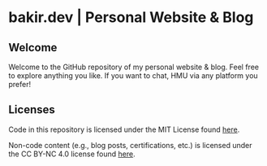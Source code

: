 # bakir.dev | Personal Website & Blog

## Welcome

Welcome to the GitHub repository of my personal website & blog. Feel free to explore anything you like. If you want to chat, HMU via any platform you prefer!

## Licenses

Code in this repository is licensed under the MIT License found [here](https://github.com/BakirGracic/bakir-dev/blob/main/LICENSE.md).

Non-code content (e.g., blog posts, certifications, etc.) is licensed under the CC BY-NC 4.0 license found
[here](https://github.com/BakirGracic/bakir-dev/blob/main/LICENSE_CONTENT.md).
